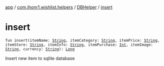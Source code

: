 [app](../../index.md) / [com.jhonr1.wishlist.helpers](../index.md) / [DBHelper](index.md) / [insert](./insert.md)

# insert

`fun insert(itemName: `[`String`](https://kotlinlang.org/api/latest/jvm/stdlib/kotlin/-string/index.html)`, itemCategory: `[`String`](https://kotlinlang.org/api/latest/jvm/stdlib/kotlin/-string/index.html)`, itemPrice: `[`String`](https://kotlinlang.org/api/latest/jvm/stdlib/kotlin/-string/index.html)`, itemStore: `[`String`](https://kotlinlang.org/api/latest/jvm/stdlib/kotlin/-string/index.html)`, itemInfo: `[`String`](https://kotlinlang.org/api/latest/jvm/stdlib/kotlin/-string/index.html)`, itemPurchase: `[`Int`](https://kotlinlang.org/api/latest/jvm/stdlib/kotlin/-int/index.html)`, itemImage: `[`String`](https://kotlinlang.org/api/latest/jvm/stdlib/kotlin/-string/index.html)`, currency: `[`String`](https://kotlinlang.org/api/latest/jvm/stdlib/kotlin/-string/index.html)`): `[`Long`](https://kotlinlang.org/api/latest/jvm/stdlib/kotlin/-long/index.html)

Insert new item to sqlite database

